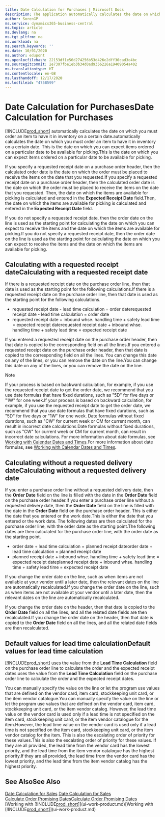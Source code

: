 ```yaml
---
title: Date Calculation for Purchases | Microsoft Docs
description: The application automatically calculates the date on which you must order an item to have it in inventory on a certain date. This is the date on which you can expect items ordered on a particular date to be available for picking.
author: SorenGP
ms.service: dynamics365-business-central
ms.topic: article
ms.devlang: na
ms.tgt_pltfrm: na
ms.workload: na
ms.search.keywords: ''
ms.date: 10/01/2020
ms.author: edupont
ms.openlocfilehash: 22153df1e56d274256b53d426e2dff30cad3e4bc
ms.sourcegitcommit: 2e7307fbe1eb3b34d0ad9356226a19409054a402
ms.translationtype: HT
ms.contentlocale: en-GB
ms.lasthandoff: 12/17/2020
ms.locfileid: "4758599"
---
```

# <a name="date-calculation-for-purchases"></a><span data-ttu-id="98412-104">Date Calculation for Purchases</span><span class="sxs-lookup"><span data-stu-id="98412-104">Date Calculation for Purchases</span></span>

[!INCLUDE[prod_short](includes/prod_short.md)] <span data-ttu-id="98412-105">automatically calculates the date on which you must order an item to have it in inventory on a certain date.</span><span class="sxs-lookup"><span data-stu-id="98412-105">automatically calculates the date on which you must order an item to have it in inventory on a certain date.</span></span> <span data-ttu-id="98412-106">This is the date on which you can expect items ordered on a particular date to be available for picking.</span><span class="sxs-lookup"><span data-stu-id="98412-106">This is the date on which you can expect items ordered on a particular date to be available for picking.</span></span>  

<span data-ttu-id="98412-107">If you specify a requested receipt date on a purchase order header, then the calculated order date is the date on which the order must be placed to receive the items on the date that you requested.</span><span class="sxs-lookup"><span data-stu-id="98412-107">If you specify a requested receipt date on a purchase order header, then the calculated order date is the date on which the order must be placed to receive the items on the date that you requested.</span></span> <span data-ttu-id="98412-108">Then, the date on which the items are available for picking is calculated and entered in the **Expected Receipt Date** field.</span><span class="sxs-lookup"><span data-stu-id="98412-108">Then, the date on which the items are available for picking is calculated and entered in the **Expected Receipt Date** field.</span></span>  

<span data-ttu-id="98412-109">If you do not specify a requested receipt date, then the order date on the line is used as the starting point for calculating the date on which you can expect to receive the items and the date on which the items are available for picking.</span><span class="sxs-lookup"><span data-stu-id="98412-109">If you do not specify a requested receipt date, then the order date on the line is used as the starting point for calculating the date on which you can expect to receive the items and the date on which the items are available for picking.</span></span>  

## <a name="calculating-with-a-requested-receipt-date"></a><span data-ttu-id="98412-110">Calculating with a requested receipt date</span><span class="sxs-lookup"><span data-stu-id="98412-110">Calculating with a requested receipt date</span></span>

<span data-ttu-id="98412-111">If there is a requested receipt date on the purchase order line, then that date is used as the starting point for the following calculations.</span><span class="sxs-lookup"><span data-stu-id="98412-111">If there is a requested receipt date on the purchase order line, then that date is used as the starting point for the following calculations.</span></span>  

- <span data-ttu-id="98412-112">requested receipt date - lead time calculation = order date</span><span class="sxs-lookup"><span data-stu-id="98412-112">requested receipt date - lead time calculation = order date</span></span>  
- <span data-ttu-id="98412-113">requested receipt date + inbound whse. handling time + safety lead time = expected receipt date</span><span class="sxs-lookup"><span data-stu-id="98412-113">requested receipt date + inbound whse. handling time + safety lead time = expected receipt date</span></span>  

<span data-ttu-id="98412-114">If you entered a requested receipt date on the purchase order header, then that date is copied to the corresponding field on all the lines.</span><span class="sxs-lookup"><span data-stu-id="98412-114">If you entered a requested receipt date on the purchase order header, then that date is copied to the corresponding field on all the lines.</span></span> <span data-ttu-id="98412-115">You can change this date on any of the lines, or you can remove the date on the line.</span><span class="sxs-lookup"><span data-stu-id="98412-115">You can change this date on any of the lines, or you can remove the date on the line.</span></span>  

> [!NOTE]
> <span data-ttu-id="98412-116">If your process is based on backward calculation, for example, if you use the requested receipt date to get the order date, we recommend that you use date formulas that have fixed durations, such as "5D" for five days or "1W" for one week.</span><span class="sxs-lookup"><span data-stu-id="98412-116">If your process is based on backward calculation, for example, if you use the requested receipt date to get the order date, we recommend that you use date formulas that have fixed durations, such as "5D" for five days or "1W" for one week.</span></span> <span data-ttu-id="98412-117">Date formulas without fixed durations, such as "CW" for current week or CM for current month, can result in incorrect date calculations.</span><span class="sxs-lookup"><span data-stu-id="98412-117">Date formulas without fixed durations, such as "CW" for current week or CM for current month, can result in incorrect date calculations.</span></span> <span data-ttu-id="98412-118">For more information about date formulas, see [Working with Calendar Dates and Times](ui-enter-date-ranges.md).</span><span class="sxs-lookup"><span data-stu-id="98412-118">For more information about date formulas, see [Working with Calendar Dates and Times](ui-enter-date-ranges.md).</span></span>

## <a name="calculating-without-a-requested-delivery-date"></a><span data-ttu-id="98412-119">Calculating without a requested delivery date</span><span class="sxs-lookup"><span data-stu-id="98412-119">Calculating without a requested delivery date</span></span>

<span data-ttu-id="98412-120">If you enter a purchase order line without a requested delivery date, then the **Order Date** field on the line is filled with the date in the **Order Date** field on the purchase order header.</span><span class="sxs-lookup"><span data-stu-id="98412-120">If you enter a purchase order line without a requested delivery date, then the **Order Date** field on the line is filled with the date in the **Order Date** field on the purchase order header.</span></span> <span data-ttu-id="98412-121">This is either the date that you entered or the work date.</span><span class="sxs-lookup"><span data-stu-id="98412-121">This is either the date that you entered or the work date.</span></span> <span data-ttu-id="98412-122">The following dates are then calculated for the purchase order line, with the order date as the starting point.</span><span class="sxs-lookup"><span data-stu-id="98412-122">The following dates are then calculated for the purchase order line, with the order date as the starting point.</span></span>  

- <span data-ttu-id="98412-123">order date + lead time calculation = planned receipt date</span><span class="sxs-lookup"><span data-stu-id="98412-123">order date + lead time calculation = planned receipt date</span></span>  
- <span data-ttu-id="98412-124">planned receipt date + inbound whse. handling time + safety lead time = expected receipt date</span><span class="sxs-lookup"><span data-stu-id="98412-124">planned receipt date + inbound whse. handling time + safety lead time = expected receipt date</span></span>  

<span data-ttu-id="98412-125">If you change the order date on the line, such as when items are not available at your vendor until a later date, then the relevant dates on the line are automatically recalculated.</span><span class="sxs-lookup"><span data-stu-id="98412-125">If you change the order date on the line, such as when items are not available at your vendor until a later date, then the relevant dates on the line are automatically recalculated.</span></span>  

<span data-ttu-id="98412-126">If you change the order date on the header, then that date is copied to the **Order Date** field on all the lines, and all the related date fields are then recalculated.</span><span class="sxs-lookup"><span data-stu-id="98412-126">If you change the order date on the header, then that date is copied to the **Order Date** field on all the lines, and all the related date fields are then recalculated.</span></span>  

## <a name="default-values-for-lead-time-calculation"></a><span data-ttu-id="98412-127">Default values for lead time calculation</span><span class="sxs-lookup"><span data-stu-id="98412-127">Default values for lead time calculation</span></span>

[!INCLUDE[prod_short](includes/prod_short.md)] <span data-ttu-id="98412-128">uses the value from the **Lead Time Calculation** field on the purchase order line to calculate the order and the expected receipt dates.</span><span class="sxs-lookup"><span data-stu-id="98412-128">uses the value from the **Lead Time Calculation** field on the purchase order line to calculate the order and the expected receipt dates.</span></span>  

<span data-ttu-id="98412-129">You can manually specify the value on the line or let the program use values that are defined on the vendor card, item card, stockkeeping unit card, or the item vendor catalogue.</span><span class="sxs-lookup"><span data-stu-id="98412-129">You can manually specify the value on the line or let the program use values that are defined on the vendor card, item card, stockkeeping unit card, or the item vendor catalog.</span></span>
<span data-ttu-id="98412-130">However, the lead time value on the vendor card is used only if a lead time is not specified on the item card, stockkeeping unit card, or the item vendor catalogue for the item.</span><span class="sxs-lookup"><span data-stu-id="98412-130">However, the lead time value on the vendor card is used only if a lead time is not specified on the item card, stockkeeping unit card, or the item vendor catalog for the item.</span></span> <span data-ttu-id="98412-131">This is also the escalating order of priority for these values.</span><span class="sxs-lookup"><span data-stu-id="98412-131">This is also the escalating order of priority for these values.</span></span> <span data-ttu-id="98412-132">If they are all provided, the lead time from the vendor card has the lowest priority, and the lead time from the item vendor catalogue has the highest priority.</span><span class="sxs-lookup"><span data-stu-id="98412-132">If they are all provided, the lead time from the vendor card has the lowest priority, and the lead time from the item vendor catalog has the highest priority.</span></span>  

## <a name="see-also"></a><span data-ttu-id="98412-133">See Also</span><span class="sxs-lookup"><span data-stu-id="98412-133">See Also</span></span>

<span data-ttu-id="98412-134">[Date Calculation for Sales](sales-date-calculation-for-sales.md) </span><span class="sxs-lookup"><span data-stu-id="98412-134">[Date Calculation for Sales](sales-date-calculation-for-sales.md) </span></span>  
[<span data-ttu-id="98412-135">Calculate Order Promising Dates</span><span class="sxs-lookup"><span data-stu-id="98412-135">Calculate Order Promising Dates</span></span>](sales-how-to-calculate-order-promising-dates.md)  
<span data-ttu-id="98412-136">[Working with [!INCLUDE[prod_short](includes/prod_short.md)]](ui-work-product.md)</span><span class="sxs-lookup"><span data-stu-id="98412-136">[Working with [!INCLUDE[prod_short](includes/prod_short.md)]](ui-work-product.md)</span></span>  
